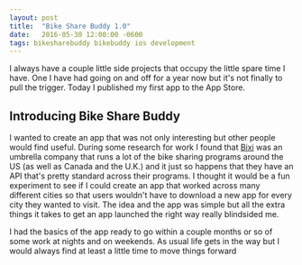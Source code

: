 ```yaml
---
layout: post
title:  "Bike Share Buddy 1.0"
date:   2016-05-30 12:00:00 -0600
tags: bikesharebuddy bikebuddy ios development
---
```

I always have a couple little side projects that occupy the little spare time I have. One I have had going on and off for a year now but it's not finally to pull the trigger. Today I published my first app to the App Store.

## Introducing Bike Share Buddy

I wanted to create an app that was not only interesting but other people would find useful. During some research for work I found that [Bixi](http://bixi.com) was an umbrella company that runs a lot of the bike sharing programs around the US (as well as Canada and the U.K.) and it just so happens that they have an API that's pretty standard across their programs. I thought it would be a fun experiment to see if I could create an app that worked across many different cities so that users wouldn't have to download a new app for every city they wanted to visit. The idea and the app was simple but all the extra things it takes to get an app launched the right way really blindsided me.

I had the basics of the app ready to go within a couple months or so of some work at nights and on weekends. As usual life gets in the way but I would always find at least a little time to move things forward

